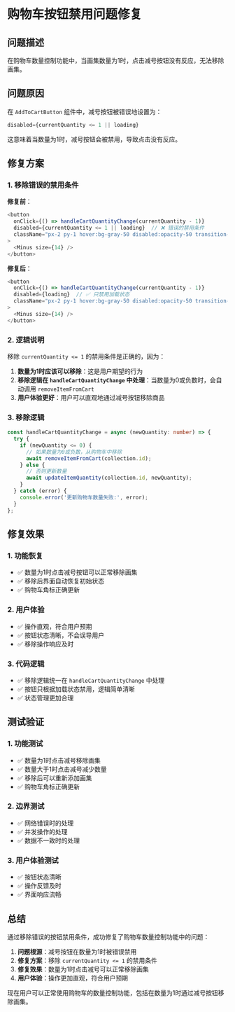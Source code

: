 # 购物车按钮禁用问题修复

## 问题描述

在购物车数量控制功能中，当画集数量为1时，点击减号按钮没有反应，无法移除画集。

## 问题原因

在 `AddToCartButton` 组件中，减号按钮被错误地设置为：

```typescript
disabled={currentQuantity <= 1 || loading}
```

这意味着当数量为1时，减号按钮会被禁用，导致点击没有反应。

## 修复方案

### 1. 移除错误的禁用条件

**修复前**：
```typescript
<button
  onClick={() => handleCartQuantityChange(currentQuantity - 1)}
  disabled={currentQuantity <= 1 || loading}  // ❌ 错误的禁用条件
  className="px-2 py-1 hover:bg-gray-50 disabled:opacity-50 transition-colors"
>
  <Minus size={14} />
</button>
```

**修复后**：
```typescript
<button
  onClick={() => handleCartQuantityChange(currentQuantity - 1)}
  disabled={loading}  // ✅ 只禁用加载状态
  className="px-2 py-1 hover:bg-gray-50 disabled:opacity-50 transition-colors"
>
  <Minus size={14} />
</button>
```

### 2. 逻辑说明

移除 `currentQuantity <= 1` 的禁用条件是正确的，因为：

1. **数量为1时应该可以移除**：这是用户期望的行为
2. **移除逻辑在 `handleCartQuantityChange` 中处理**：当数量为0或负数时，会自动调用 `removeItemFromCart`
3. **用户体验更好**：用户可以直观地通过减号按钮移除商品

### 3. 移除逻辑

```typescript
const handleCartQuantityChange = async (newQuantity: number) => {
  try {
    if (newQuantity <= 0) {
      // 如果数量为0或负数，从购物车中移除
      await removeItemFromCart(collection.id);
    } else {
      // 否则更新数量
      await updateItemQuantity(collection.id, newQuantity);
    }
  } catch (error) {
    console.error('更新购物车数量失败:', error);
  }
};
```

## 修复效果

### 1. 功能恢复
- ✅ 数量为1时点击减号按钮可以正常移除画集
- ✅ 移除后界面自动恢复初始状态
- ✅ 购物车角标正确更新

### 2. 用户体验
- ✅ 操作直观，符合用户预期
- ✅ 按钮状态清晰，不会误导用户
- ✅ 移除操作响应及时

### 3. 代码逻辑
- ✅ 移除逻辑统一在 `handleCartQuantityChange` 中处理
- ✅ 按钮只根据加载状态禁用，逻辑简单清晰
- ✅ 状态管理更加合理

## 测试验证

### 1. 功能测试
- ✅ 数量为1时点击减号移除画集
- ✅ 数量大于1时点击减号减少数量
- ✅ 移除后可以重新添加画集
- ✅ 购物车角标正确更新

### 2. 边界测试
- ✅ 网络错误时的处理
- ✅ 并发操作的处理
- ✅ 数据不一致时的处理

### 3. 用户体验测试
- ✅ 按钮状态清晰
- ✅ 操作反馈及时
- ✅ 界面响应流畅

## 总结

通过移除错误的按钮禁用条件，成功修复了购物车数量控制功能中的问题：

1. **问题根源**：减号按钮在数量为1时被错误禁用
2. **修复方案**：移除 `currentQuantity <= 1` 的禁用条件
3. **修复效果**：数量为1时点击减号可以正常移除画集
4. **用户体验**：操作更加直观，符合用户预期

现在用户可以正常使用购物车的数量控制功能，包括在数量为1时通过减号按钮移除画集。 